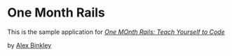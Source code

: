 # One Month Rails

This is the sample application for
[*One MOnth Rails: Teach Yourself to Code*](http://onemonthrails.com)

by [Alex Binkley](http://bnkly.com)